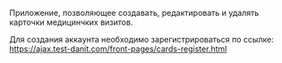 Приложение, позволяющее создавать, редактировать и удалять карточки медицинчких визитов.

Для создания аккаунта необходимо зарегистрироваться по ссылке: https://ajax.test-danit.com/front-pages/cards-register.html
